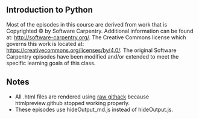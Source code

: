 ## Introduction to Python

  Most of the episodes in this course are derived from work that is Copyrighted © by Software Carpentry.  Additional information can be
  found at: http://software-carpentry.org/.  The Creative Commons license which governs this work is located at:
  https://creativecommons.org/licenses/by/4.0/. The original Software Carpentry episodes have been modified and/or extended to meet the
  specific learning goals of this class. 
  
 ## Notes
- All .html files are rendered using [raw githack](https://raw.githack.com) because htmlpreview.github stopped working properly.
- These episodes use hideOutput_md.js instead of hideOutput.js.
